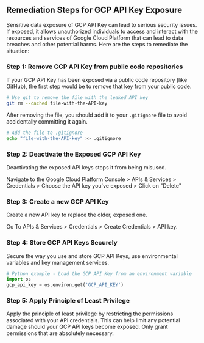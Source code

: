 

## Remediation Steps for GCP API Key Exposure

Sensitive data exposure of GCP API Key can lead to serious security issues. If exposed, it allows unauthorized individuals to access and interact with the resources and services of Google Cloud Platform that can lead to data breaches and other potential harms. Here are the steps to remediate the situation:

### Step 1: Remove GCP API Key from public code repositories

If your GCP API Key has been exposed via a public code repository (like GitHub), the first step would be to remove that key from your public code.

```bash
# Use git to remove the file with the leaked API key
git rm --cached file-with-the-API-key
```

After removing the file, you should add it to your `.gitignore` file to avoid accidentally committing it again.

```bash
# Add the file to .gitignore
echo "file-with-the-API-key" >> .gitignore
```

### Step 2: Deactivate the Exposed GCP API Key

Deactivating the exposed API keys stops it from being misused.

Navigate to the Google Cloud Platform Console > APIs & Services > Credentials > Choose  the API key you've exposed > Click on "Delete"

### Step 3: Create a new GCP API Key 

Create a new API key to replace the older, exposed one.

Go To APIs & Services > Credentials > Create Credentials > API key.

### Step 4: Store GCP API Keys Securely 

Secure the way you use and store GCP API Keys, use environmental variables and key management services.

```python
# Python example - Load the GCP API Key from an environment variable
import os
gcp_api_key = os.environ.get('GCP_API_KEY')
```


### Step 5: Apply Principle of Least Privilege

Apply the principle of least privilege by restricting the permissions associated with your API credentials. This can help limit any potential damage should your GCP API keys become exposed. Only grant permissions that are absolutely necessary.
